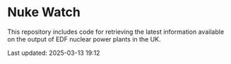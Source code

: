 # Nuke Watch

This repository includes code for retrieving the latest information available on the output of EDF nuclear power plants in the UK.

Last updated: 2025-03-13 19:12